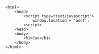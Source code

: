     <html>
        <head>
            <script type="text/javascript">
                window.location = 'asdf';
            <script>
        <head>
        <body>
            <h1>Cao</h1>
        </body>
    </html>